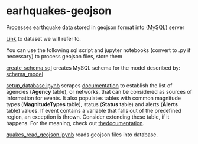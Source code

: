 # earhquakes-geojson
Processes earthquake data stored in geojson format into (MySQL) server



[Link](https://earthquake.usgs.gov/) to dataset we will refer to.

You can use the following sql script and jupyter notebooks (convert to .py if necessary) to process geojson files, store them 

[create_schema.sql](./create_schema.sql) creates MySQL schema for the model described by:
[schema_model](./schema_model.png)

[setup_database.ipynb](./setup_database.ipynb) scrapes [documentation](https://earthquake.usgs.gov/data/comcat/) to establish the list of agencies (**Agency** table), or networks, that can be considered as sources of information for events. It also populates tables with common magnitude types (**MagnitudeTypes** table), status (**Status** table) and alerts (**Alerts** table) values. If event contains a variable that falls out of the predefined region, an exception is thrown. Consider extending these table, if it happens. For the meaning, check out [thedocumentation](https://earthquake.usgs.gov/data/comcat/).

[quakes_read_geojson.ipynb](quakes_read_geojson.ipynb) reads geojson files into database. 
